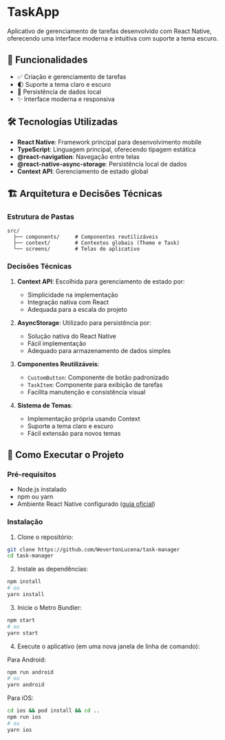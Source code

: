 # TaskApp

Aplicativo de gerenciamento de tarefas desenvolvido com React Native, oferecendo uma interface moderna e intuitiva com suporte a tema escuro.

## 🚀 Funcionalidades

- ✅ Criação e gerenciamento de tarefas
- 🌓 Suporte a tema claro e escuro
- 💾 Persistência de dados local
- ✨ Interface moderna e responsiva

## 🛠️ Tecnologias Utilizadas

- **React Native**: Framework principal para desenvolvimento mobile
- **TypeScript**: Linguagem principal, oferecendo tipagem estática
- **@react-navigation**: Navegação entre telas
- **@react-native-async-storage**: Persistência local de dados
- **Context API**: Gerenciamento de estado global

## 🏗️ Arquitetura e Decisões Técnicas

### Estrutura de Pastas
```
src/
  ├── components/     # Componentes reutilizáveis
  ├── context/        # Contextos globais (Theme e Task)
  └── screens/        # Telas do aplicativo
```

### Decisões Técnicas

1. **Context API**: Escolhida para gerenciamento de estado por:
   - Simplicidade na implementação
   - Integração nativa com React
   - Adequada para a escala do projeto

2. **AsyncStorage**: Utilizado para persistência por:
   - Solução nativa do React Native
   - Fácil implementação
   - Adequado para armazenamento de dados simples

3. **Componentes Reutilizáveis**:
   - `CustomButton`: Componente de botão padronizado
   - `TaskItem`: Componente para exibição de tarefas
   - Facilita manutenção e consistência visual

4. **Sistema de Temas**:
   - Implementação própria usando Context
   - Suporte a tema claro e escuro
   - Fácil extensão para novos temas

## 🚀 Como Executar o Projeto

### Pré-requisitos

- Node.js instalado
- npm ou yarn
- Ambiente React Native configurado ([guia oficial](https://reactnative.dev/docs/environment-setup))

### Instalação

1. Clone o repositório:
```bash
git clone https://github.com/WevertonLucena/task-manager
cd task-manager
```

2. Instale as dependências:
```bash
npm install
# ou
yarn install
```

3. Inicie o Metro Bundler:
```bash
npm start
# ou
yarn start
```

4. Execute o aplicativo (em uma nova janela de linha de comando):

Para Android:
```bash
npm run android
# ou
yarn android
```

Para iOS:
```bash
cd ios && pod install && cd ..
npm run ios
# ou
yarn ios
```
